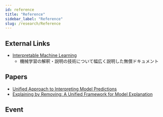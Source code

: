 ```yaml
---
id: reference
title: "Reference"
sidebar_label: "Reference"
slug: /research/Reference
---
```


## External Links
- [Interpretable Machine Learning](https://christophm.github.io/interpretable-ml-book/)
    - 機械学習の解釈・説明の技術について幅広く説明した無償ドキュメント

## Papers
- [Unified Approach to Interpreting Model Predictions](https://arxiv.org/abs/1705.07874)
- [Explaining by Removing: A Unified Framework for Model Explanation](https://arxiv.org/abs/2011.14878)
## Event